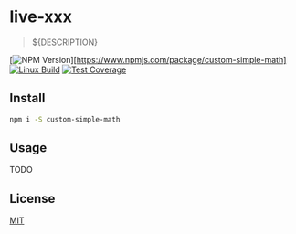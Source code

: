 # live-xxx

> ${DESCRIPTION}

[![NPM Version][npm-image]][https://www.npmjs.com/package/custom-simple-math]
[![Linux Build][travis-image]][travis-url]
[![Test Coverage][coveralls-image]][coveralls-url]

## Install

```bash
npm i -S custom-simple-math
```

## Usage

TODO

## License

[MIT](http://vjpr.mit-license.org)

[npm-image]: https://img.shields.io/npm/v/live-xxx.svg
[npm-url]: https://npmjs.org/package/live-xxx
[travis-image]: https://img.shields.io/travis/live-js/live-xxx/master.svg
[travis-url]: https://travis-ci.org/live-js/live-xxx
[coveralls-image]: https://img.shields.io/coveralls/live-js/live-xxx/master.svg
[coveralls-url]: https://coveralls.io/r/live-js/live-xxx?branch=master